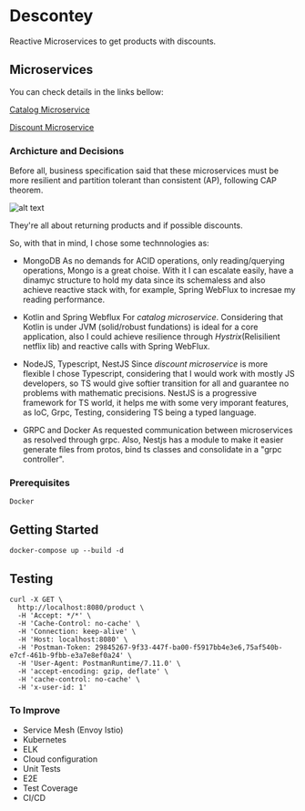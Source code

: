 # Descontey

Reactive Microservices to get products with discounts.

## Microservices

You can check details in the links bellow:

[Catalog Microservice](https://github.com/VictorMonte/descontey/tree/master/catalog)

[Discount Microservice](https://github.com/VictorMonte/descontey/tree/master/discount)

### Archicture and Decisions

Before all, business specification said that these microservices must be more resilient and partition tolerant than consistent (AP), following CAP theorem.

![alt text](https://miro.medium.com/max/888/1*WPnv_6sG9k4oG3S1A09MDA.jpeg)

They're all about returning products and if possible discounts.

So, with that in mind, I chose some technnologies as:

- MongoDB
As no demands for ACID operations, only reading/querying operations, Mongo is a great choise.
With it I can escalate easily, have a dinamyc structure to hold my data since its schemaless and also achieve reactive stack with, for example, Spring WebFlux to incresae my reading performance.

- Kotlin and Spring Webflux
For *catalog microservice*. Considering that Kotlin is under JVM (solid/robust fundations) is ideal for a core application, also I could achieve resilience through *Hystrix*(Relisilient netflix lib) and reactive calls with Spring WebFlux.

- NodeJS, Typescript, NestJS
Since *discount microservice* is more flexible I chose Typescript, considering that I would work with mostly JS developers, so TS would give softier transition for all and guarantee no problems with mathematic precisions.
NestJS is a progressive framework for TS world, it helps me with some very imporant features, as IoC, Grpc, Testing, considering TS being a typed language.

- GRPC and Docker
As requested communication between microservices as resolved through grpc. Also, Nestjs has a module to make it easier generate files from protos, bind ts classes and consolidate in a "grpc controller".

### Prerequisites

```
Docker
```

## Getting Started

```
docker-compose up --build -d
```

## Testing

```
curl -X GET \
  http://localhost:8080/product \
  -H 'Accept: */*' \
  -H 'Cache-Control: no-cache' \
  -H 'Connection: keep-alive' \
  -H 'Host: localhost:8080' \
  -H 'Postman-Token: 29845267-9f33-447f-ba00-f5917bb4e3e6,75af540b-e7cf-461b-9fbb-e3a7e8ef0a24' \
  -H 'User-Agent: PostmanRuntime/7.11.0' \
  -H 'accept-encoding: gzip, deflate' \
  -H 'cache-control: no-cache' \
  -H 'x-user-id: 1'
```

### To Improve

- Service Mesh (Envoy Istio)
- Kubernetes
- ELK
- Cloud configuration
- Unit Tests
- E2E
- Test Coverage
- CI/CD